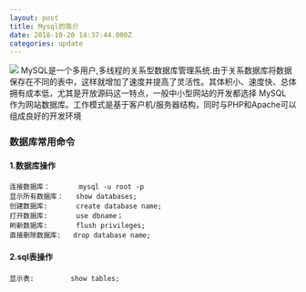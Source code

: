 ```yaml
---
layout: post
title: Mysql的简介
date: 2018-10-20 14:37:44.000Z
categories: update
---
```


<img src="/images/fulls/sqlphoto" class="fit image"> 
     MySQL是一个多用户,多线程的关系型数据库管理系统.由于关系数据库将数据保存在不同的表中，这样就增加了速度并提高了灵活性。其体积小、速度快、总体拥有成本低，尤其是开放源码这一特点，一般中小型网站的开发都选择 MySQL 作为网站数据库。工作模式是基于客户机/服务器结构，同时与PHP和Apache可以组成良好的开发环境
     
### 数据库常用命令
#### 1.数据库操作                  
    连接数据库：       mysql -u root -p        
    显示所有数据库：   show databases;       
    创建数据库:       create database name;   
    打开数据库:       use dbname；             
    刷新数据库:       flush privileges;     
    直接删除数据库:   drop database name;     
 #### 2.sql表操作                  
    显示表:         show tables; 

